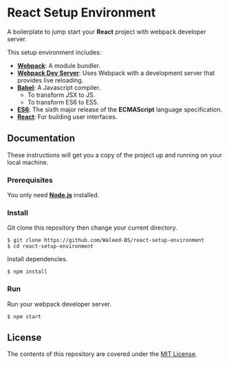 # React Setup Environment

A boilerplate to jump start your **React** project with webpack developer server.

This setup environment includes:
 * [**Webpack**](https://webpack.js.org/): A module bundler.
 * [**Webpack Dev Server**](https://webpack.js.org/guides/development/#using-webpack-dev-server): Uses Webpack with a development server that provides live reloading.
 * [**Babel**](https://babeljs.io/): A Javascript compiler. 
   * To transform JSX to JS.
   * To transform ES6 to ES5.
 * [**ES6**](http://es6-features.org/#Constants): The sixth major release of the **ECMAScript** language specification.
 * [**React**](https://reactjs.org/): For building user interfaces.

## Documentation

These instructions will get you a copy of the project up and running on your local machine.

### Prerequisites

You only need [**Node.js**](https://nodejs.org/en/) installed.

### Install

Git clone this repository then change your current directory. 

```
$ git clone https://github.com/Waleed-BS/react-setup-environment
$ cd react-setup-environment
```
Install dependencies.

```
$ npm install
```

### Run 

Run your webpack developer server.

```
$ npm start
```

## License
The contents of this repository are covered under the [MIT License](https://github.com/Waleed-BS/react-setup-environment/blob/master/LICENSE).

